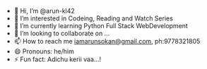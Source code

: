 - 👋 Hi, I’m @arun-kl42
- 👀 I’m interested in Codeing, Reading and Watch Series
- 🌱 I’m currently learning Python Full Stack WebDevelopment
- 💞️ I’m looking to collaborate on ...
- 📫 How to reach me iamarunsokan@gmail.com, ph:9778321805
- 😄 Pronouns: he/him
- ⚡ Fun fact: Adichu kerii vaa...!

<!---
arun-kl42/arun-kl42 is a ✨ special ✨ repository because its `README.md` (this file) appears on your GitHub profile.
You can click the Preview link to take a look at your changes.
--->
